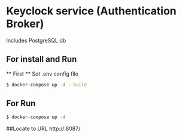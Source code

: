 # Keyclock service (Authentication Broker)

Includes PostgreSQL db

## For install and Run

** First **
Set .env config file

```bash
$ docker-compose up -d --build
```

## For Run
```bash
$ docker-compose up -d
```

##Locate to URL
http://<server-ip>:8087/

